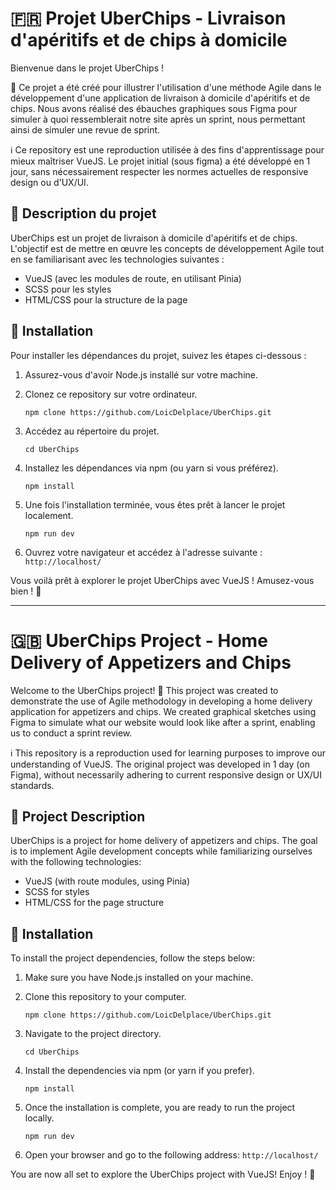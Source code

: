 # 🇫🇷 Projet UberChips - Livraison d'apéritifs et de chips à domicile

Bienvenue dans le projet UberChips !

🚀 Ce projet a été créé pour illustrer l'utilisation d'une méthode Agile dans le développement d'une application de livraison à domicile d'apéritifs et de chips. Nous avons réalisé des ébauches graphiques sous Figma pour simuler à quoi ressemblerait notre site après un sprint, nous permettant ainsi de simuler une revue de sprint.

ℹ️ Ce repository est une reproduction utilisée à des fins d'apprentissage pour mieux maîtriser VueJS. Le projet initial (sous figma) a été développé en 1 jour, sans nécessairement respecter les normes actuelles de responsive design ou d'UX/UI.

## 📝 Description du projet

UberChips est un projet de livraison à domicile d'apéritifs et de chips. L'objectif est de mettre en œuvre les concepts de développement Agile tout en se familiarisant avec les technologies suivantes :

- VueJS (avec les modules de route, en utilisant Pinia)
- SCSS pour les styles
- HTML/CSS pour la structure de la page

## 🚀 Installation

Pour installer les dépendances du projet, suivez les étapes ci-dessous :

1. Assurez-vous d'avoir Node.js installé sur votre machine.

2. Clonez ce repository sur votre ordinateur.

   ```
   npm clone https://github.com/LoicDelplace/UberChips.git
   ```

3. Accédez au répertoire du projet.


   ```
   cd UberChips
   ```

4. Installez les dépendances via npm (ou yarn si vous préférez).

   ```
   npm install
   ```

5. Une fois l'installation terminée, vous êtes prêt à lancer le projet localement.

   ```
   npm run dev
   ```

6. Ouvrez votre navigateur et accédez à l'adresse suivante : `http://localhost/`

Vous voilà prêt à explorer le projet UberChips avec VueJS ! Amusez-vous bien ! 🎉

---

# 🇬🇧 UberChips Project - Home Delivery of Appetizers and Chips

Welcome to the UberChips project! 🚀 This project was created to demonstrate the use of Agile methodology in developing a home delivery application for appetizers and chips. We created graphical sketches using Figma to simulate what our website would look like after a sprint, enabling us to conduct a sprint review.

ℹ️ This repository is a reproduction used for learning purposes to improve our understanding of VueJS. The original project was developed in 1 day (on Figma), without necessarily adhering to current responsive design or UX/UI standards.

## 📝 Project Description

UberChips is a project for home delivery of appetizers and chips. The goal is to implement Agile development concepts while familiarizing ourselves with the following technologies:

- VueJS (with route modules, using Pinia)
- SCSS for styles
- HTML/CSS for the page structure

## 🚀 Installation

To install the project dependencies, follow the steps below:

1. Make sure you have Node.js installed on your machine.

2. Clone this repository to your computer.

   ```
   npm clone https://github.com/LoicDelplace/UberChips.git
   ```

3. Navigate to the project directory.


   ```
   cd UberChips
   ```

4. Install the dependencies via npm (or yarn if you prefer).

   ```
   npm install
   ```

5. Once the installation is complete, you are ready to run the project locally.

   ```
   npm run dev
   ```

6. Open your browser and go to the following address: `http://localhost/`

You are now all set to explore the UberChips project with VueJS! Enjoy ! 🎉
